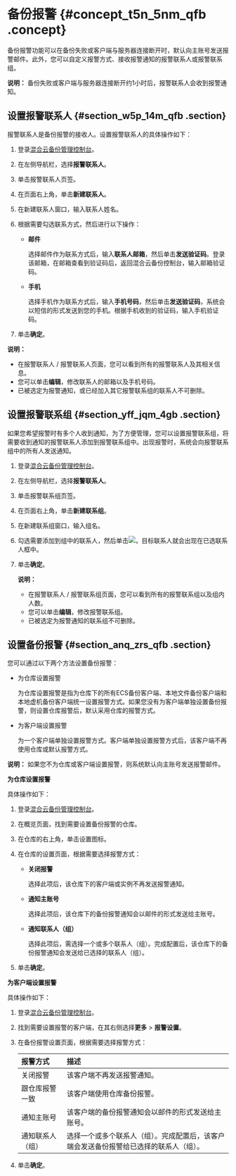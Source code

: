 # 备份报警 {#concept_t5n_5nm_qfb .concept}

备份报警功能可以在备份失败或客户端与服务器连接断开时，默认向主账号发送报警邮件。此外，您可以自定义报警方式、接收报警通知的报警联系人或报警联系组。

**说明：** 备份失败或客户端与服务器连接断开约1小时后，报警联系人会收到报警通知。

## 设置报警联系人 {#section_w5p_14m_qfb .section}

报警联系人是备份报警的接收人。设置报警联系人的具体操作如下：

1.  登录[混合云备份管理控制台](https://hbr.console.aliyun.com)。
2.  在左侧导航栏，选择**报警联系人**。
3.  单击报警联系人页签。
4.  在页面右上角，单击**新建联系人**。
5.  在新建联系人窗口，输入联系人姓名。
6.  根据需要勾选联系方式，然后进行以下操作：
    -   **邮件**

        选择邮件作为联系方式后，输入**联系人邮箱**，然后单击**发送验证码**。登录该邮箱，在邮箱查看到验证码后，返回混合云备份控制台，输入邮箱验证码。

    -   **手机**

        选择手机作为联系方式后，输入**手机号码**，然后单击**发送验证码**，系统会以短信的形式发送到您的手机。根据手机收到的验证码，输入手机验证码。

7.  单击**确定**。

**说明：** 

-   在报警联系人 / 报警联系人页面，您可以看到所有的报警联系人及其相关信息。
-   您可以单击**编辑**，修改联系人的邮箱以及手机号码。
-   已被选定为报警通知，或已经加入其它报警联系组的联系人不可删除。

## 设置报警联系组 {#section_yff_jqm_4gb .section}

如果您希望报警时有多个人收到通知，为了方便管理，您可以设置报警联系组，将需要收到通知的报警联系人添加到报警联系组中。出现报警时，系统会向报警联系组中的所有人发送通知。

1.  登录[混合云备份管理控制台](https://hbr.console.aliyun.com)。
2.  在左侧导航栏，选择**报警联系人**。
3.  单击报警联系组页签。
4.  在页面右上角，单击**新建联系组**。
5.  在新建联系组窗口，输入组名。
6.  勾选需要添加到组中的联系人，然后单击![](http://static-aliyun-doc.oss-cn-hangzhou.aliyuncs.com/assets/img/40788/155194780838146_zh-CN.png)，目标联系人就会出现在已选联系人框中。
7.  单击**确定**。

    **说明：** 

    -   在报警联系人 / 报警联系组页面，您可以看到所有的报警联系组以及组内人数。
    -   您可以单击**编辑**，修改报警联系组。
    -   已被选定为报警通知的联系组不可删除。

## 设置备份报警 {#section_anq_zrs_qfb .section}

您可以通过以下两个方法设置备份报警：

-   为仓库设置报警

    为仓库设置报警是指为仓库下的所有ECS备份客户端、本地文件备份客户端和本地虚机备份客户端统一设置报警方式。如果您没有为客户端单独设置备份报警，则设置仓库报警后，默认采用仓库的报警方式。

-   为客户端设置报警

    为一个客户端单独设置报警方式。客户端单独设置报警方式后，该客户端不再使用仓库或默认报警方式。


**说明：** 如果您不为仓库或客户端设置报警，则系统默认向主账号发送报警邮件。

**为仓库设置报警**

具体操作如下：

1.  登录[混合云备份管理控制台](https://hbr.console.aliyun.com)。
2.  在概览页面，找到需要设置备份报警的仓库。
3.  在仓库的右上角，单击设置图标。
4.  在仓库的设置页面，根据需要选择报警方式：
    -   **关闭报警**

        选择此项后，该仓库下的客户端或实例不再发送报警通知。

    -   **通知主账号**

        选择此项后，该仓库下的备份报警通知会以邮件的形式发送给主账号。

    -   **通知联系人（组）**

        选择此项后，需选择一个或多个联系人（组）。完成配置后，该仓库下的备份报警通知会发送给已选择的联系人（组）。

5.  单击**确定**。

**为客户端设置报警**

具体操作如下：

1.  登录[混合云备份管理控制台](https://hbr.console.aliyun.com)。
2.  找到需要设置报警的客户端，在其右侧选择**更多** \> **报警设置**。
3.  在备份报警设置页面，根据需要选择报警方式：

    |报警方式|描述|
    |:---|:-|
    |关闭报警|该客户端不再发送报警通知。|
    |跟仓库报警一致|该客户端使用仓库备份报警。|
    |通知主账号|该客户端的备份报警通知会以邮件的形式发送给主账号。|
    |通知联系人（组）|选择一个或多个联系人（组）。完成配置后，该客户端会发送备份报警给已选择的联系人（组）。|

4.  单击**确定**。

